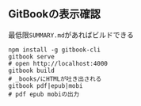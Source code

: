 ## GitBookの表示確認

最低限`SUMMARY.md`があればビルドできる

    npm install -g gitbook-cli
    gitbook serve
    # open http://localhost:4000
    gitbook build
    # _books/にHTMLが吐き出される
    gitbook pdf|epub|mobi
    # pdf epub mobiの出力
